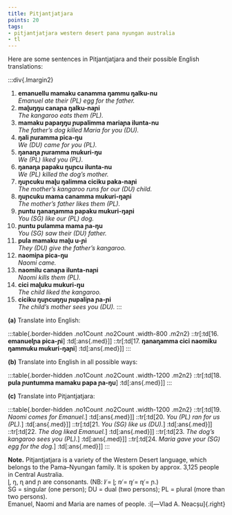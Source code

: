 ```yaml
---
title: Pitjantjatjara
points: 20
tags:
- pitjantjatjara western desert pana nyungan australia
- tl
---
```


Here are some sentences in Pitjantjatjara and their possible English
translations:

:::div{.lmargin2}
1. **emanuellu mamaku canamma ŋammu ŋalku-nu**
<br>*Emanuel ate their (PL) egg for the father.*
2. **maɭuŋŋu canaɲa ŋalku-naɲi**
<br>*The kangaroo eats them (PL).*
3. **mamaku papaŋŋu ɲupalimma mariaɲa ilunta-nu**
<br>*The father’s dog killed Maria for you (DU).*
4. **ŋali ɲuramma pica-ŋu**
<br>*We (DU) came for you (PL).*
5. **ŋanaɳa ɲuramma mukuri-ŋu**
<br>*We (PL) liked you (PL).*
6. **ŋanaɳa papaku ŋuɲcu ilunta-nu**
<br>*We (PL) killed the dog’s mother.*
7. **ŋuɲcuku maɭu ŋalimma ciciku paka-naɲi**
<br>*The mother’s kangaroo runs for our (DU) child.*
8. **ŋuɲcuku mama canamma mukuri-ŋaɲi**
<br>*The mother’s father likes them (PL).*
9. **ɲuntu ŋanaɳamma papaku mukuri-ŋaɲi**
<br>*You (SG) like our (PL) dog.*
10. **ɲuntu pulamma mama ɲa-ŋu**
<br>*You (SG) saw their (DU) father.*
11. **pula mamaku maɭu u-ɲi**
<br>*They (DU) give the father’s kangaroo.*
12. **naomiɲa pica-ŋu**
<br>*Naomi came.*
13. **naomilu canaɲa ilunta-naɲi**
<br>*Naomi kills them (PL).*
14. **cici maɭuku mukuri-ŋu**
<br>*The child liked the kangaroo.*
15. **ciciku ŋuɲcuŋŋu ɲupaliɲa ɲa-ɲi**
<br>*The child’s mother sees you (DU).*
:::

**(a)** Translate into English:

:::table{.border-hidden .no1Count .no2Count .width-800 .m2n2}
::tr[:td[16. **emanuelɲa pica-ɲi**] :td[:ans{.med}]]
::tr[:td[17. **ŋanaɳamma cici naomiku ŋammuku mukuri-ŋaɲi**] :td[:ans{.med}]]
:::

**(b)** Translate into English in all possible ways:

:::table{.border-hidden .no1Count .no2Count .width-1200 .m2n2}
::tr[:td[18. **pula ɲuntumma mamaku papa ɲa-ŋu**] :td[:ans{.med}]]
:::

**(c)** Translate into Pitjantjatjara:

:::table{.border-hidden .no1Count .no2Count .width-1200 .m2n2}
::tr[:td[19. *Naomi comes for Emanuel.*] :td[:ans{.med}]]
::tr[:td[20. *You (PL) ran for us (PL).*] :td[:ans{.med}]]
::tr[:td[21. *You (SG) like us (DU).*] :td[:ans{.med}]]
::tr[:td[22. *The dog liked Emanuel.*] :td[:ans{.med}]]
::tr[:td[23. *The dog’s kangaroo sees you (PL).*] :td[:ans{.med}]]
::tr[:td[24. *Maria gave your (SG) egg for the dog.*] :td[:ans{.med}]]
:::

**Note.** Pitjantjatjara is a variety of the Western Desert language, which belongs to the Pama–Nyungan family. It is spoken by approx. 3,125 people in Central Australia.
<br>ɭ, ŋ, ɳ and ɲ are consonants. (NB: l ̸= ɭ; n ̸= ŋ ̸= ɳ ̸= ɲ.)
<br>SG = singular (one person); DU = dual (two persons); PL = plural (more than two persons).
<br>Emanuel, Naomi and Maria are names of people. :i[—Vlad A. Neacșu]{.right}